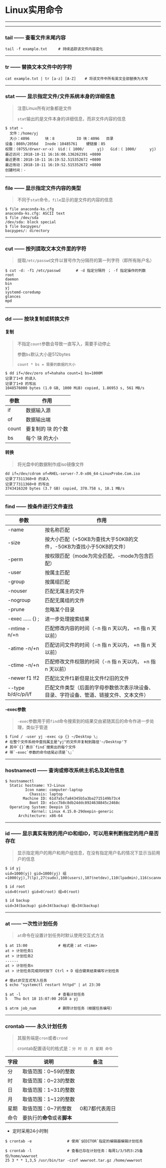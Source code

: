 # Linux实用命令

---

---

### tail —— 查看文件末尾内容

```shell
tail -f example.txt		# 持续追踪该文件内容变化
```

---

### tr —— 替换文本文件中的字符

```shell
cat example.txt | tr [a-z] [A-Z]	# 将该文件中所有英文全部替换为大写
```

---

### stat —— 显示指定文件/文件系统本身的详细信息

> 注意Linux所有对象都是文件
>
> `stat`输出的是文件本身的详细信息，而非文件内容的信息

```shell
$ stat ~   
  文件：/home/yj
  大小：4096      	块：8          IO 块：4096   目录
设备：808h/2056d	Inode：10485761    硬链接：85
权限：(0755/drwxr-xr-x)  Uid：( 1000/      yj)   Gid：( 1000/      yj)
最近访问：2018-10-11 16:16:00.136262391 +0800
最近更改：2018-10-11 16:19:52.515352672 +0800
最近改动：2018-10-11 16:19:52.515352672 +0800
创建时间：-
```

---

### file —— 显示指定文件内容的类型

> 不同于`stat`命令，`file`显示的是文件的内容的信息

```shell
$ file anaconda-ks.cfg
anaconda-ks.cfg: ASCII text
$ file /dev/sda
/dev/sda: block special
$ file bacpypes/       
bacpypes/: directory
```

---

### cut —— 按列提取文本文件里的字符

> 提取`/etc/passwd`文件以冒号作为分隔符的第一列字符（即所有账户名）

```shell
$ cut -d: -f1 /etc/passwd		# -d 指定分隔符 ； -f 指定操作的列数
root
daemon
bin
yj
systemd-coredump
glances
mpd
```

---

### dd —— 按块复制或转换文件

#### 复制

> 不指定`count`参数会导致一直写入，需要手动停止
>
> 参数`bs`默认大小是512bytes
>
> `count * bs = 需要的数据的大小`

```shell
$ dd if=/dev/zero of=hahaha count=1 bs=1000M
记录了1+0 的读入
记录了1+0 的写出
1048576000 bytes (1.0 GB, 1000 MiB) copied, 1.86953 s, 561 MB/s
```

| 参数  | 作用               |
| ----- | ------------------ |
| if    | 数据输入源         |
| of    | 数据输出端         |
| count | 要复制的 块 的个数 |
| bs    | 每个 块 的大小     |

#### 转换

> 将光盘中的数据制作成iso镜像文件

```shell
dd if=/dev/cdrom of=RHEL-server-7.0-x86_64-LinuxProbe.Com.iso
记录了7311360+0 的读入
记录了7311360+0 的写出
3743416320 bytes (3.7 GB) copied, 370.758 s, 10.1 MB/s
```

---

### find —— 按条件进行文件查找

| 参数               | 作用                                                         |
| ------------------ | ------------------------------------------------------------ |
| -name              | 按名称匹配                                                   |
| -size              | 按大小匹配（+50KB为查找大于50KB的文件，-50KB为查找小于50KB的文件） |
| -perm              | 按权限匹配（mode为完全匹配，-mode为包含匹配）                |
| -user              | 按属主匹配                                                   |
| -group             | 按属组匹配                                                   |
| -nouser            | 匹配无属主的文件                                             |
| -nogroup           | 匹配无属组的文件                                             |
| -prune             | 忽略某个目录                                                 |
| -exec ...... {} \; | 进一步处理搜索结果                                           |
| -mtime -n/+n       | 匹配修改内容的时间（-n 指 n 天以内， +n 指 n 天以前）        |
| -atime -n/+n       | 匹配访问文件的时间（-n 指 n 天以内， +n 指 n 天以前）        |
| -ctime -n/+n       | 匹配修改文件权限的时间（-n 指 n 天以内， +n 指 n 天以前）    |
| -newer f1 !f2      | 匹配比文件f1新但是比文件f2旧的文件                           |
| --type b/d/c/p/l/f | 匹配文件类型（后面的字母参数依次表示块设备、目录、字符设备、管道、链接文件、文本文件） |

#### -exec参数

> `-exec`参数用于把`find`命令搜索到的结果交由紧随其后的命令作进一步处理，类似于管道

```shell
$ find / -user yj -exec cp {} ~/Desktop \;
# 在整个文件系统中查找属主是"yj"的文件并复制到路径'~/Desktop'下
# 其中`{}`表示`find`搜索出的每个文件
# 带`-exec`参数的命令结尾必须是`\;`
```

---

### hostnamectl —— 查询或修改系统主机名及其他信息

```shell
$ hostnamectl
  Static hostname: YJ-Linux
         Icon name: computer-laptop
           Chassis: laptop
        Machine ID: 61d7a5cfa84345b5a3ba2715149b73c4
           Boot ID: e1cc7b8c8db24ddc8924638845c2468c
  Operating System: Deepin 15
            Kernel: Linux 4.15.0-29deepin-generic
      Architecture: x86-64
```

---

### id —— 显示真实有效的用户ID和组ID，可以用来判断指定的用户是否存在

> 显示指定用户的用户和用户组信息，在没有指定用户名的情况下显示当前用户的信息

```shell
$ id yj                
uid=1000(yj) gid=1000(yj) 组=1000(yj),7(lp),27(sudo),100(users),107(netdev),110(lpadmin),116(scanner),122(sambashare),996(bumblebee),1001(fuse)

$ id root
uid=0(root) gid=0(root) 组=0(root)

$ id backup
uid=34(backup) gid=34(backup) 组=34(backup)
```

---

### at —— 一次性计划任务

> `at`命令在设置计划任务时默认使用交互式方法

```shell
$ at 15:00				# 格式是：at <time>
at > 计划任务1
at > 计划任务2
......
at > 计划任务n
at > 计划任务完成同时按下 Ctrl + D 组合键来结束编写计划任务

# 使at非交互式写入任务
$ echo "systemctl restart httpd" | at 23:30

$ at -l					# 查看计划任务
5	Thu Oct 18 15:07:00 2018 a yj

$ atrm job_num			# 删除计划任务（根据任务编号）
```

---

### crontab —— 永久计划任务

> 其服务端是`cron`或者`crond`
>
> crontab配置语句的格式是：`分 时 日 月 星期 命令`

| 字段 | 说明                         | 备注           |
| ---- | ---------------------------- | -------------- |
| 分   | 取值范围：0~59的整数         |                |
| 时   | 取值范围：0~23的整数         |                |
| 日   | 取值范围：1~31的整数         |                |
| 月   | 取值范围：1~12的整数         |                |
| 星期 | 取值范围：0~7的整数          | 0和7都代表周日 |
| 命令 | 要执行的**命令**或者**脚本** |                |

- 定时采用24小时制

```shell
$ crontab -e				# 使用`$EDITOR`指定的编辑器编辑计划任务

$ crontab -l				# 查看已存在计划任务：每周1/3/5的3:25备份/home/wwwroot
25 3 * * 1,3,5 /usr/bin/tar -czvf wwwroot.tar.gz /home/wwwroot
```

